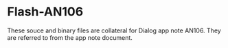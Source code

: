 # Flash-AN106

These souce and binary files are collateral for Dialog app note AN106. They are referred to from the app note document.
